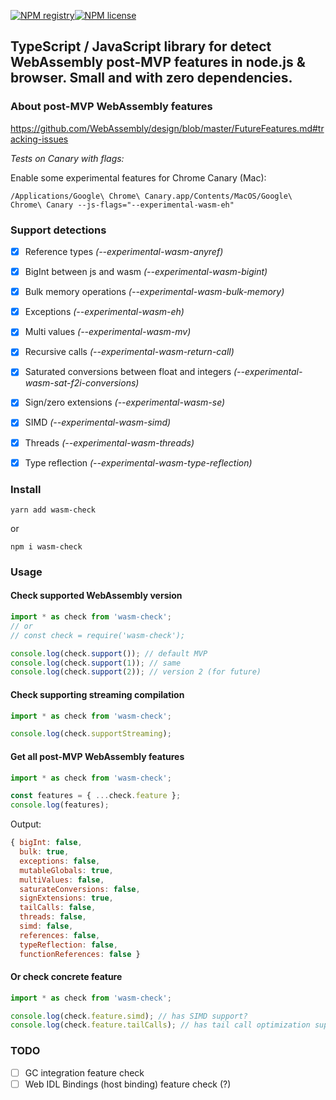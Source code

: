 [![NPM registry](https://img.shields.io/npm/v/wasm-check.svg?style=for-the-badge)](https://www.npmjs.com/package/wasm-check)[![NPM license](https://img.shields.io/badge/license-mit-green.svg?style=for-the-badge)](LICENSE.md)

TypeScript / JavaScript library for detect WebAssembly post-MVP features in node.js & browser. Small and with zero dependencies.
---

### About post-MVP WebAssembly features

https://github.com/WebAssembly/design/blob/master/FutureFeatures.md#tracking-issues

_Tests on Canary with flags:_

Enable some experimental features for Chrome Canary (Mac):
```
/Applications/Google\ Chrome\ Canary.app/Contents/MacOS/Google\ Chrome\ Canary --js-flags="--experimental-wasm-eh"
```

### Support detections

- [x] Reference types _(--experimental-wasm-anyref)_
- [x] BigInt between js and wasm _(--experimental-wasm-bigint)_
- [x] Bulk memory operations _(--experimental-wasm-bulk-memory)_
- [x] Exceptions _(--experimental-wasm-eh)_
- [x] Multi values _(--experimental-wasm-mv)_
- [x] Recursive calls _(--experimental-wasm-return-call)_
- [x] Saturated conversions between float and integers _(--experimental-wasm-sat-f2i-conversions)_
- [x] Sign/zero extensions _(--experimental-wasm-se)_
- [x] SIMD _(--experimental-wasm-simd)_
- [x] Threads _(--experimental-wasm-threads)_
- [x] Type reflection _(--experimental-wasm-type-reflection)_


### Install

```
yarn add wasm-check
```
or
```
npm i wasm-check
```

### Usage

#### Check supported WebAssembly version

```ts
import * as check from 'wasm-check';
// or
// const check = require('wasm-check');

console.log(check.support()); // default MVP
console.log(check.support(1)); // same
console.log(check.support(2)); // version 2 (for future)
```

#### Check supporting streaming compilation

```ts
import * as check from 'wasm-check';

console.log(check.supportStreaming);
```

#### Get all post-MVP WebAssembly features

```ts
import * as check from 'wasm-check';

const features = { ...check.feature };
console.log(features);
```

Output:
```js
{ bigInt: false,
  bulk: true,
  exceptions: false,
  mutableGlobals: true,
  multiValues: false,
  saturateConversions: false,
  signExtensions: true,
  tailCalls: false,
  threads: false,
  simd: false,
  references: false,
  typeReflection: false,
  functionReferences: false }
```

#### Or check concrete feature

```ts
import * as check from 'wasm-check';

console.log(check.feature.simd); // has SIMD support?
console.log(check.feature.tailCalls); // has tail call optimization support?
```

### TODO

- [ ] GC integration feature check
- [ ] Web IDL Bindings (host binding) feature check (?)
